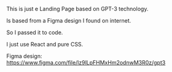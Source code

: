 This is just e Landing Page based on GPT-3 technology.

Is based from a Figma design I found on internet.

So I passed it to code.

I just use React and pure CSS.

Figma design:
https://www.figma.com/file/lz9lLpFHMxHm2odnwM3R0z/gpt3
